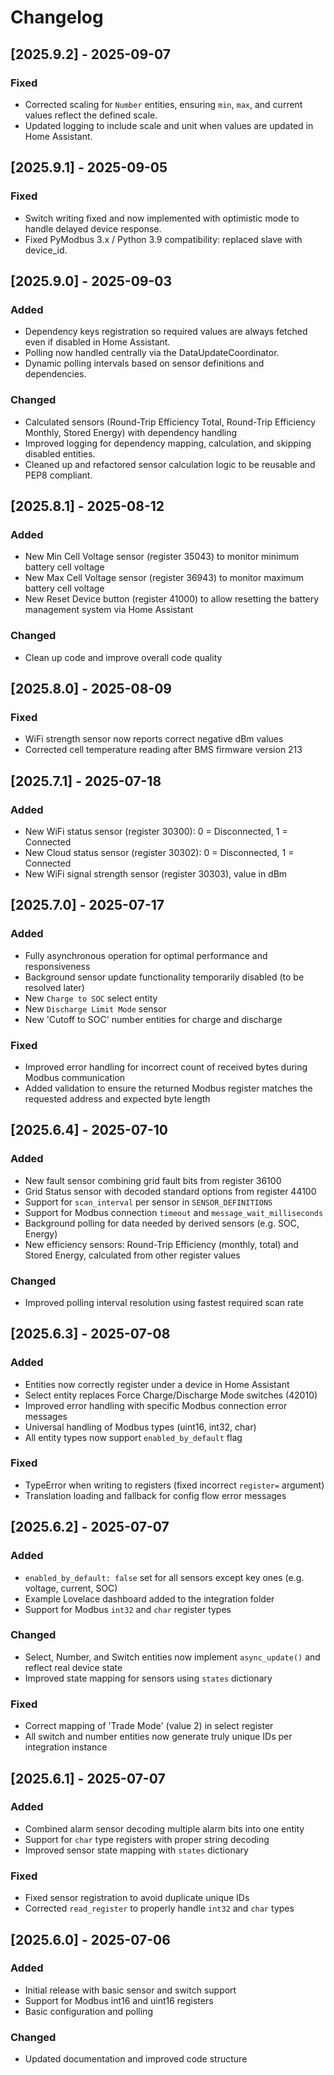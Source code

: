 # Changelog

## [2025.9.2] - 2025-09-07

### Fixed
- Corrected scaling for `Number` entities, ensuring `min`, `max`, and current values reflect the defined scale.
- Updated logging to include scale and unit when values are updated in Home Assistant.

## [2025.9.1] - 2025-09-05

### Fixed
- Switch writing fixed and now implemented with optimistic mode to handle delayed device response.
- Fixed PyModbus 3.x / Python 3.9 compatibility: replaced slave with device_id.

## [2025.9.0] - 2025-09-03

### Added
- Dependency keys registration so required values are always fetched even if disabled in Home Assistant.
- Polling now handled centrally via the DataUpdateCoordinator.
- Dynamic polling intervals based on sensor definitions and dependencies.

### Changed
- Calculated sensors (Round-Trip Efficiency Total, Round-Trip Efficiency Monthly, Stored Energy) with dependency handling
- Improved logging for dependency mapping, calculation, and skipping disabled entities.
- Cleaned up and refactored sensor calculation logic to be reusable and PEP8 compliant.

## [2025.8.1] - 2025-08-12

### Added
- New Min Cell Voltage sensor (register 35043) to monitor minimum battery cell voltage
- New Max Cell Voltage sensor (register 36943) to monitor maximum battery cell voltage
- New Reset Device button (register 41000) to allow resetting the battery management system via Home Assistant

### Changed
- Clean up code and improve overall code quality

## [2025.8.0] - 2025-08-09

### Fixed
- WiFi strength sensor now reports correct negative dBm values
- Corrected cell temperature reading after BMS firmware version 213

## [2025.7.1] - 2025-07-18

### Added
- New WiFi status sensor (register 30300): 0 = Disconnected, 1 = Connected
- New Cloud status sensor (register 30302): 0 = Disconnected, 1 = Connected
- New WiFi signal strength sensor (register 30303), value in dBm

## [2025.7.0] - 2025-07-17

### Added
- Fully asynchronous operation for optimal performance and responsiveness
- Background sensor update functionality temporarily disabled (to be resolved later)
- New `Charge to SOC` select entity  
- New `Discharge Limit Mode` sensor
- New 'Cutoff to SOC' number entities for charge and discharge

### Fixed
- Improved error handling for incorrect count of received bytes during Modbus communication
- Added validation to ensure the returned Modbus register matches the requested address and expected byte length

## [2025.6.4] - 2025-07-10

### Added
- New fault sensor combining grid fault bits from register 36100
- Grid Status sensor with decoded standard options from register 44100
- Support for `scan_interval` per sensor in `SENSOR_DEFINITIONS`
- Support for Modbus connection `timeout` and `message_wait_milliseconds` 
- Background polling for data needed by derived sensors (e.g. SOC, Energy)
- New efficiency sensors: Round-Trip Efficiency (monthly, total) and Stored Energy, calculated from other register values

### Changed
- Improved polling interval resolution using fastest required scan rate

## [2025.6.3] - 2025-07-08

### Added
- Entities now correctly register under a device in Home Assistant
- Select entity replaces Force Charge/Discharge Mode switches (42010)
- Improved error handling with specific Modbus connection error messages
- Universal handling of Modbus types (uint16, int32, char)
- All entity types now support `enabled_by_default` flag

### Fixed
- TypeError when writing to registers (fixed incorrect `register=` argument)
- Translation loading and fallback for config flow error messages

## [2025.6.2] - 2025-07-07
### Added
- `enabled_by_default: false` set for all sensors except key ones (e.g. voltage, current, SOC)
- Example Lovelace dashboard added to the integration folder
- Support for Modbus `int32` and `char` register types

### Changed
- Select, Number, and Switch entities now implement `async_update()` and reflect real device state
- Improved state mapping for sensors using `states` dictionary

### Fixed
- Correct mapping of 'Trade Mode' (value 2) in select register
- All switch and number entities now generate truly unique IDs per integration instance

## [2025.6.1] - 2025-07-07
### Added
- Combined alarm sensor decoding multiple alarm bits into one entity
- Support for `char` type registers with proper string decoding
- Improved sensor state mapping with `states` dictionary

### Fixed
- Fixed sensor registration to avoid duplicate unique IDs
- Corrected `read_register` to properly handle `int32` and `char` types

## [2025.6.0] - 2025-07-06
### Added
- Initial release with basic sensor and switch support
- Support for Modbus int16 and uint16 registers
- Basic configuration and polling

### Changed
- Updated documentation and improved code structure